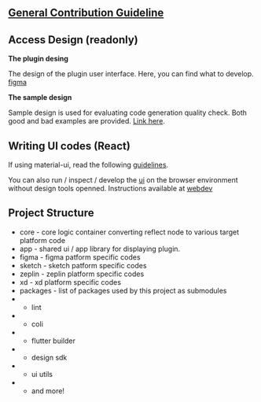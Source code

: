 ## [General Contribution Guideline](https://github.com/bridgedxyz/contributing-and-license)

## Access Design (readonly)

**The plugin desing**

The design of the plugin user interface. Here, you can find what to develop.
[figma](https://www.figma.com/file/4hqwYFw6FKw1njvzEl3VUh/figma-plugin?node-id=0%3A1)

**The sample design**

Sample design is used for evaluating code generation quality check. Both good and bad examples are provided. [Link here](https://www.figma.com/file/iypAHagtcSp3Osfo2a7EDz/?node-id=164%3A2621).

## Writing UI codes (React)

If using material-ui, read the following [guidelines](https://material-ui.com/guides/minimizing-bundle-size/).


You can also run / inspect / develop the [ui](./ui) on the browser environment without design tools openned. Instructions available at [webdev](./webdev)


## Project Structure

- core - core logic container converting reflect node to various target platform code
- app - shared ui  / app library for displaying plugin.
- figma - figma patform specific codes
- sketch - sketch patform specific codes
- zeplin - zeplin platform specific codes
- xd - xd platform specific codes
- packages - list of packages used by this project as submodules
- - lint
- - coli
- - flutter builder
- - design sdk
- - ui utils
- - and more!
